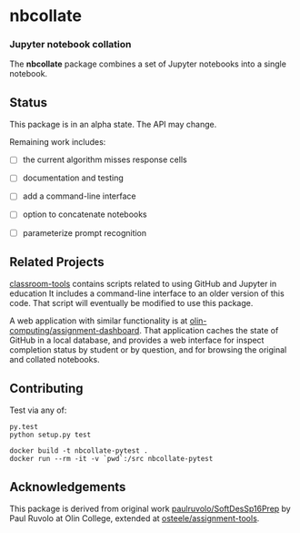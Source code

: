 # nbcollate
### Jupyter notebook collation

The **nbcollate** package combines a set of Jupyter notebooks into a single notebook.


## Status

This package is in an alpha state. The API may change.

Remaining work includes:

- [ ] the current algorithm misses response cells
- [ ] documentation and testing
- [ ] add a command-line interface
- [ ] option to concatenate notebooks
- [ ] parameterize prompt recognition


## Related Projects

[classroom-tools](https://github.com/olin-computing/classroom-tools) contains scripts related to using GitHub and Jupyter in education
It includes a command-line interface to an older version of this code.
That script will eventually be modified to use this package.

A web application with similar functionality is at [olin-computing/assignment-dashboard](https://github.com/olin-computing/assignment-dashboard).
That application caches the state of GitHub in a local database, and provides a web interface for inspect completion status by student or by question,
and for browsing the original and collated notebooks.


## Contributing

Test via any of:

    py.test
    python setup.py test

    docker build -t nbcollate-pytest .
    docker run --rm -it -v `pwd`:/src nbcollate-pytest


## Acknowledgements

This package is derived from original work [paulruvolo/SoftDesSp16Prep](https://github.com/paulruvolo/SoftDesSp16Prep)
by Paul Ruvolo at Olin College,
extended at [osteele/assignment-tools](https://github.com/osteele/assignment-tools).
